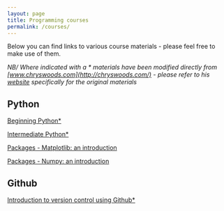 ```yaml
---
layout: page
title: Programming courses
permalink: /courses/
---
```


Below you can find links to various course materials - please feel free to make use of them.

*NB/ Where indicated with a \* materials have been modified directly from [www.chryswoods.com](http://chryswoods.com/) - please refer to his [website](http://chryswoods.com/) specifically for the original materials*

## Python

[Beginning Python\*](../_courseMaterials/beginners_python/README.md)

[Intermediate Python\*](../_courseMaterials/Intermediate_python/README.md)

[Packages - Matplotlib: an introduction](../_courseMaterials/PythonPackages_matplotlib/README.md)

[Packages - Numpy: an introduction](../_courseMaterials/PythonPackages_numpy/README_matplotlib.md)

## Github

[Introduction to version control using Github\*](../_courseMaterials/Intro_github/README.md)



